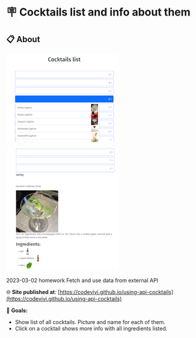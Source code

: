 # 🪧 Cocktails list and info about them

## 📋 About

![alt app screenshot](./assets/screenshot.png)

![alt app screenshot](./assets/screenshot2.png)

2023-03-02 homework
Fetch and use data from external API

🌐 **Site published at**: [https://codevivi.github.io/using-api-cocktails](https://codevivi.github.io/using-api-cocktails)

🎯 **Goals:**

- Show list of all cocktails. Picture and name for each of them.
- Click on a cocktail shows more info with all ingredients listed.
